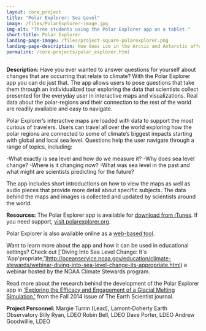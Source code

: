 ```yaml
---
layout: core_project 
title: "Polar Explorer: Sea Level"
image: /files/PolarExplorer-image.jpg
img-alt: "Three students using the Polar Explorer app on a tablet."
short-title: Polar Explorer 
landing-page-image: /files/project-square-polarexplorer.png
landing-page-description: How does ice in the Arctic and Antarctic affect global sea levels? Explore these connections in a data driven, map-based iPad app.
permalink: /core-projects/polar_explorer.html
---
```


**Description:**
Have you ever wanted to answer questions for yourself about changes that are occurring that relate to climate? With the Polar Explorer app you can do just that.  The app allows users to pose questions that take them through an individualized tour exploring the data that scientists collect presented for the everyday user in interactive maps and visualizations. Real data about the polar-regions and their connection to the rest of the world are readily available and easy to navigate.

Polar Explorer’s interactive maps are loaded with data to support the most curious of travelers. Users can travel all over the world exploring how the polar regions are connected to some of climate’s biggest impacts starting with global and local sea level. Questions help the user navigate through a range of topics, including:

-What exactly is sea level and how do we measure it?
-Why does sea level change?
-Where is it changing now?
-What was sea level in the past and what might are scientists predicting for the future?

The app includes short introductions on how to view the maps as well as audio pieces that provide more detail about specific subjects.  The data behind the maps and images is collected and updated by scientists around the world. 

**Resources:**
The Polar Explorer app is available for [download from iTunes](https://itunes.apple.com/us/app/polar-explorer-sea-level/id1056414420?ls=1&mt=8).  If you need support, [visit polarexplorer.org](http://www.polar-observer.org/PolarExplorerHome.html).

Polar Explorer is also available online as a [web-based tool](http://www.polar-observer.org/data/web_pages/PolarExplorerOnline.html).

Want to learn more about the app and how it can be used in educational settings? Check out ['Diving Into Sea Level Change: It's 'App'propriate,']http://oceanservice.noaa.gov/education/climate-stewards/webinar-diving-into-sea-level-change-its-appropriate.html) a webinar hosted by the NOAA Climate Stewards program. 

Read more about the research behind the development of the Polar Explorer app in ['Exploring the Efficacy and Engagement of a Glacial Melting Simulation,'](https://www.nestanet.org/cms/sites/default/files/journal/LDEO_Fall2014sep.pdf) from the Fall 2014 issue of The Earth Scientist journal.

**Project Personnel:**
Margie Turrin (Lead), Lamont-Doherty Earth Observatory
Billy Ryan, LDEO
Robin Bell, LDEO
Dave Porter, LDEO
Andrew Goodwillie, LDEO
